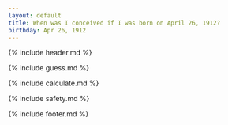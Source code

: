 ```yaml
---
layout: default
title: When was I conceived if I was born on April 26, 1912?
birthday: Apr 26, 1912
---
```


{% include header.md %}

{% include guess.md %}

{% include calculate.md %}

{% include safety.md %}

{% include footer.md %}



